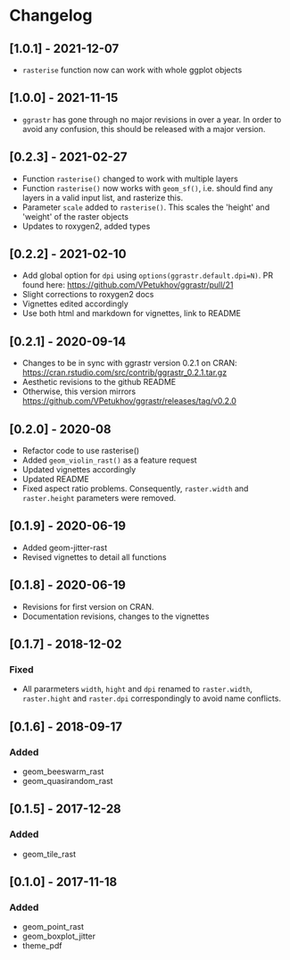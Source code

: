 # Changelog

## [1.0.1] - 2021-12-07

* `rasterise` function now can work with whole ggplot objects

## [1.0.0] - 2021-11-15
* `ggrastr` has gone through no major revisions in over a year. In order to avoid any confusion, this should be released with a major version.

## [0.2.3] - 2021-02-27
* Function `rasterise()` changed to work with multiple layers
* Function `rasterise()` now works with `geom_sf()`, i.e. should find any layers in a valid input list, and rasterize this. 
* Parameter `scale` added to `rasterise()`. This scales the 'height' and 'weight' of the raster objects
* Updates to roxygen2, added types

## [0.2.2] - 2021-02-10
* Add global option for `dpi` using `options(ggrastr.default.dpi=N)`. PR found here: https://github.com/VPetukhov/ggrastr/pull/21
* Slight corrections to roxygen2 docs
* Vignettes edited accordingly
* Use both html and markdown for vignettes, link to README


## [0.2.1] - 2020-09-14
* Changes to be in sync with ggrastr version 0.2.1 on CRAN: https://cran.rstudio.com/src/contrib/ggrastr_0.2.1.tar.gz
* Aesthetic revisions to the github README
* Otherwise, this version mirrors https://github.com/VPetukhov/ggrastr/releases/tag/v0.2.0


## [0.2.0] - 2020-08
* Refactor code to use rasterise()
* Added `geom_violin_rast()` as a feature request
* Updated vignettes accordingly
* Updated README
* Fixed aspect ratio problems. Consequently, `raster.width` and `raster.height` parameters were removed.

## [0.1.9] - 2020-06-19
* Added geom-jitter-rast
* Revised vignettes to detail all functions

## [0.1.8] - 2020-06-19
* Revisions for first version on CRAN. 
* Documentation revisions, changes to the vignettes

## [0.1.7] - 2018-12-02
### Fixed
* All pararmeters `width`, `hight` and `dpi` renamed to `raster.width`, `raster.hight` and `raster.dpi` correspondingly to avoid name conflicts.

## [0.1.6] - 2018-09-17
### Added
* geom_beeswarm_rast
* geom_quasirandom_rast

## [0.1.5] - 2017-12-28
### Added
* geom_tile_rast

## [0.1.0] - 2017-11-18
### Added
* geom_point_rast
* geom_boxplot_jitter
* theme_pdf
